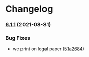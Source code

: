 # Changelog

### [6.1.1](https://www.github.com/Financial-Times/origami-monorepo/compare/o-colors-v6.1.0...o-colors-v6.1.1) (2021-08-31)


### Bug Fixes

* we print on legal paper ([51a2684](https://www.github.com/Financial-Times/origami-monorepo/commit/51a268413616bf4b85c7c280499f5140e39d72a1))
